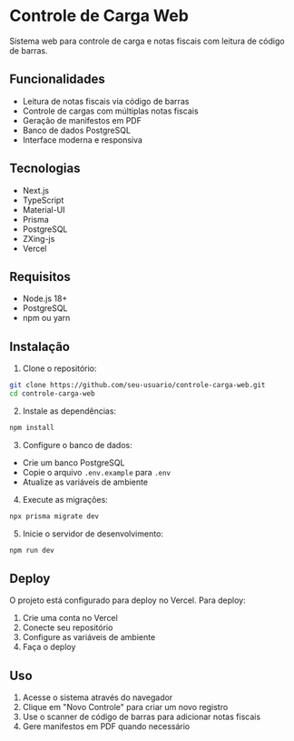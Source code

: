 # Controle de Carga Web

Sistema web para controle de carga e notas fiscais com leitura de código de barras.

## Funcionalidades

- Leitura de notas fiscais via código de barras
- Controle de cargas com múltiplas notas fiscais
- Geração de manifestos em PDF
- Banco de dados PostgreSQL
- Interface moderna e responsiva

## Tecnologias

- Next.js
- TypeScript
- Material-UI
- Prisma
- PostgreSQL
- ZXing-js
- Vercel

## Requisitos

- Node.js 18+
- PostgreSQL
- npm ou yarn

## Instalação

1. Clone o repositório:
```bash
git clone https://github.com/seu-usuario/controle-carga-web.git
cd controle-carga-web
```

2. Instale as dependências:
```bash
npm install
```

3. Configure o banco de dados:
- Crie um banco PostgreSQL
- Copie o arquivo `.env.example` para `.env`
- Atualize as variáveis de ambiente

4. Execute as migrações:
```bash
npx prisma migrate dev
```

5. Inicie o servidor de desenvolvimento:
```bash
npm run dev
```

## Deploy

O projeto está configurado para deploy no Vercel. Para deploy:

1. Crie uma conta no Vercel
2. Conecte seu repositório
3. Configure as variáveis de ambiente
4. Faça o deploy

## Uso

1. Acesse o sistema através do navegador
2. Clique em "Novo Controle" para criar um novo registro
3. Use o scanner de código de barras para adicionar notas fiscais
4. Gere manifestos em PDF quando necessário
